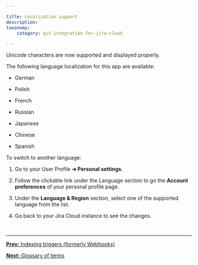```yaml
---

title: Localization support
description:
taxonomy:
    category: git-integration-for-jira-cloud

---
```

Unicode characters are now supported and displayed properly.

The following language localization for this app are available:

*   German 

*   Polish 

*   French 

*   Russian 

*   Japanese 

*   Chinese 

*   Spanish 



To switch to another language:

1.  Go to your User Profile **➜ Personal settings**.

2.  Follow the clickable link under the Language section to go the **Account preferences** of your personal profile page.

3.  Under the **Language & Region** section, select one of the supported language from the list.

4.  Go back to your Jira Cloud instance to see the changes.

&nbsp;
* * *

[**Prev:** Indexing triggers (formerly Webhooks)](/git-integration-for-jira-cloud/indexing-triggers-formerly-webhooks-gij-cloud)

[**Next:** Glossary of terms](/git-integration-for-jira-cloud/glossary-of-terms-gij-cloud)

